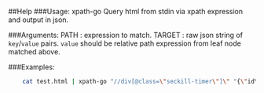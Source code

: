##Help
###Usage: xpath-go <PATH> <TARGET>
Query html from stdin via xpath expression and output in json.

###Arguments:
    PATH   : expression to match.
    TARGET : raw json string of `key`/`value` pairs. `value` should be relative path expression from leaf node matched above.

###Examples:
```bash
    cat test.html | xpath-go "//div[@class=\"seckill-timer\"]\" "{\"id\":\"./@id\"}"
```

